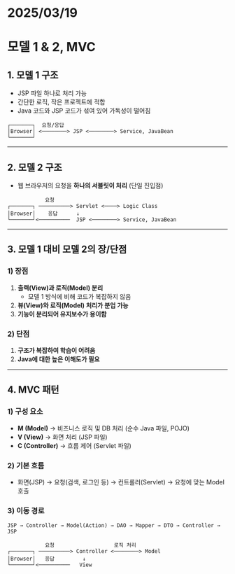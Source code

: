 # 2025/03/19
# 모델 1 & 2, MVC

## 1. 모델 1 구조
- JSP 파일 하나로 처리 가능  
- 간단한 로직, 작은 프로젝트에 적합  
- Java 코드와 JSP 코드가 섞여 있어 가독성이 떨어짐  

```
┌───────┐  요청/응답
│Browser│ <────────> JSP <────────> Service, JavaBean
└───────┘
```

---

## 2. 모델 2 구조
- 웹 브라우저의 요청을 **하나의 서블릿이 처리** (단일 진입점)  

```
            요청
┌───────┐ ──────────> Servlet <────> Logic Class  
│Browser│    응답      ↓ 
└───────┘<──────────  JSP <────────> Service, JavaBean  
```

---

## 3. 모델 1 대비 모델 2의 장/단점

### 1) 장점
1. **출력(View)과 로직(Model) 분리**  
   - 모델 1 방식에 비해 코드가 복잡하지 않음  
2. **뷰(View)와 로직(Model) 처리가 분업 가능**  
3. **기능이 분리되어 유지보수가 용이함**  

### 2) 단점
1. **구조가 복잡하여 학습이 어려움**  
2. **Java에 대한 높은 이해도가 필요**  

---

## 4. MVC 패턴

### 1) 구성 요소
- **M (Model)** → 비즈니스 로직 및 DB 처리 (순수 Java 파일, POJO)  
- **V (View)** → 화면 처리 (JSP 파일)  
- **C (Controller)** → 흐름 제어 (Servlet 파일)  

### 2) 기본 흐름  
- 화면(JSP) → 요청(검색, 로그인 등) → 컨트롤러(Servlet) → 요청에 맞는 Model 호출  

### 3) 이동 경로  
```
JSP → Controller → Model(Action) → DAO → Mapper → DTO → Controller → JSP
```

```
            요청                   로직 처리
┌───────┐ ──────────> Controller <────────> Model 
│Browser│   응답         ↓
└───────┘<──────────   View 
```


